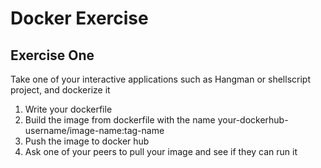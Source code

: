 # Docker Exercise

## Exercise One
Take one of your interactive applications such as Hangman or shellscript project, and dockerize it
1. Write your dockerfile
2. Build the image from dockerfile with the name your-dockerhub-username/image-name:tag-name
3. Push the image to docker hub
4. Ask one of your peers to pull your image and see if they can run it

